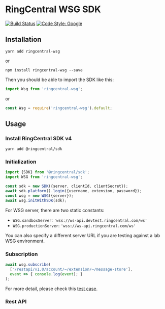 # RingCentral WSG SDK

[![Build Status](https://travis-ci.com/ringcentral/ringcentral-wsg-ts.svg?token=316MqomevzwR7zFzsQz2&branch=master)](https://travis-ci.com/ringcentral/ringcentral-wsg-ts)
[![Code Style: Google](https://img.shields.io/badge/code%20style-google-blueviolet.svg)](https://github.com/google/gts)


## Installation

```
yarn add ringcentral-wsg
```

or

```
npm install ringcentral-wsg --save
```

Then you should be able to import the SDK like this:

```ts
import Wsg from 'ringcentral-wsg';
```

or

```js
const Wsg = require('ringcentral-wsg').default;
```


## Usage

### Install RingCentral SDK v4

```
yarn add @ringcentral/sdk
```

### Initialization

```ts
import {SDK} from '@ringcentral/sdk';
import WSG from 'ringcentral-wsg';

const sdk = new SDK({server, clientId, clientSecret});
await sdk.platform().login({username, extension, password});
const wsg = new WSG({server});
await wsg.initWithSDK(sdk);
```

For WSG server, there are two static constants:

- `WSG.sandboxServer`: `'wss://ws-api.devtest.ringcentral.com/ws'`
- `WSG.productionServer`: `'wss://ws-api.ringcentral.com/ws'`

You can also specify a different server URL if you are testing against a lab WSG environment.

### Subscription

```ts
await wsg.subscribe(
  ['/restapi/v1.0/account/~/extension/~/message-store'],
  event => { console.log(event); }
);
```

For more detail, please check this [test case](./test/rc-sdk-v4.spec.ts).


### Rest API


